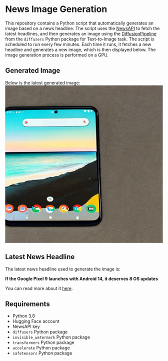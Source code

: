 # News Image Generation
This repository contains a Python script that automatically generates an image based on a news headline. The script uses the [NewsAPI](https://newsapi.org/) to fetch the latest headlines, and then generates an image using the [DiffusionPipeline](https://github.com/huggingface/diffusers) from the `diffusers` Python package for Text-to-Image task.
The script is scheduled to run every few minutes. Each time it runs, it fetches a new headline and generates a new image, which is then displayed below. The image generation process is performed on a GPU.

## Generated Image
Below is the latest generated image:
![Generated Image](image.png)

## Latest News Headline
The latest news headline used to generate the image is:

**If the Google Pixel 9 launches with Android 14, it deserves 8 OS updates**

You can read more about it [here](https://news.google.com/rss/articles/CBMiZ0FVX3lxTE1wZTJEMmtrN0Nzay1CWHFxLVctZkdVbnJteTBZYUpKMFpwZTA0NWpLaHk1OU5iNjR3eFNtN0k4VTg0cy0zS1N2RjVtVVBPdm13LXNxb3IyQWR2andicVoyS3gzbDUxMk0?oc=5).

## Requirements
- Python 3.8
- Hugging Face account
- NewsAPI key
- `diffusers` Python package
- `invisible_watermark` Python package
- `transformers` Python package
- `accelerate` Python package
- `safetensors` Python package
